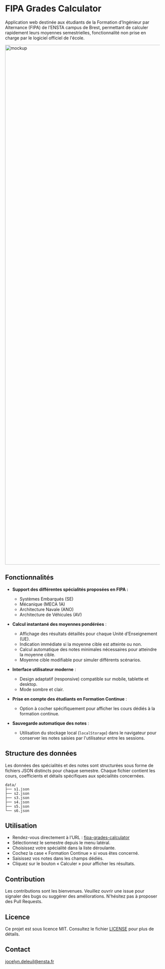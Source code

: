 # FIPA Grades Calculator

Application web destinée aux étudiants de la Formation d’Ingénieur par Alternance (FIPA) de l’ENSTA campus de Brest, permettant de calculer rapidement leurs moyennes semestrielles, fonctionnalité non prise en charge par le logiciel officiel de l'école.

<img width="3840" height="1689" alt="mockup" src="https://github.com/user-attachments/assets/223f84c6-f9cc-4368-be54-476da02fffe7" />

## Fonctionnalités

* **Support des différentes spécialités proposées en FIPA :**
  * Systèmes Embarqués (SE)
  * Mécanique (MECA 1A)
  * Architecture Navale (ANO)
  * Architecture de Véhicules (AV)

* **Calcul instantané des moyennes pondérées** :

  * Affichage des résultats détaillés pour chaque Unité d’Enseignement (UE).
  * Indication immédiate si la moyenne cible est atteinte ou non.
  * Calcul automatique des notes minimales nécessaires pour atteindre la moyenne cible.
  * Moyenne cible modifiable pour simuler différents scénarios.

* **Interface utilisateur moderne** :

  * Design adaptatif (responsive) compatible sur mobile, tablette et desktop.
  * Mode sombre et clair.

* **Prise en compte des étudiants en Formation Continue** :

  * Option à cocher spécifiquement pour afficher les cours dédiés à la formation continue.
 
* **Sauvegarde automatique des notes** :

  * Utilisation du stockage local (`localStorage`) dans le navigateur pour conserver les notes saisies par l'utilisateur entre les sessions.

## Structure des données

Les données des spécialités et des notes sont structurées sous forme de fichiers JSON distincts pour chaque semestre. Chaque fichier contient les cours, coefficients et détails spécifiques aux spécialités concernées.

```
data/
├── s1.json
├── s2.json
├── s3.json
├── s4.json
├── s5.json
└── s6.json
```

## Utilisation

* Rendez-vous directement à l’URL : [fipa-grades-calculator](https://lilblueyes.github.io/fipa-grades-calculator/)
* Sélectionnez le semestre depuis le menu latéral.
* Choisissez votre spécialité dans la liste déroulante.
* Cochez la case « Formation Continue » si vous êtes concerné.
* Saisissez vos notes dans les champs dédiés.
* Cliquez sur le bouton « Calculer » pour afficher les résultats.

## Contribution

Les contributions sont les bienvenues. Veuillez ouvrir une issue pour signaler des bugs ou suggérer des améliorations. N'hésitez pas à proposer des Pull Requests.

## Licence

Ce projet est sous licence MIT. Consultez le fichier [LICENSE](LICENSE) pour plus de détails.

## Contact

jocelyn.deleuil@ensta.fr
